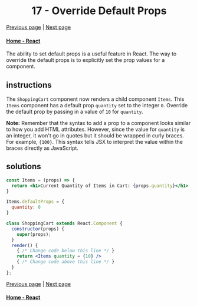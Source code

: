# <center>17 - Override Default Props</center>

[Previous page](16-use-default-props.md) | [Next page](18-use-proptypes-to-define-the-props-you-expect.md)

#### [Home - React](./README.md)


The ability to set default props is a useful feature in React. The way to override the default props is to explicitly set the prop values for a component.

## instructions 

The `ShoppingCart` component now renders a child component `Items`. This `Items` component has a default prop `quantity` set to the integer `0`. Override the default prop by passing in a value of `10` for `quantity`.

**Note:** Remember that the syntax to add a prop to a component looks similar to how you add HTML attributes. However, since the value for `quantity` is an integer, it won't go in quotes but it should be wrapped in curly braces. For example, `{100}`. This syntax tells JSX to interpret the value within the braces directly as JavaScript.

## solutions 

```jsx
const Items = (props) => {
  return <h1>Current Quantity of Items in Cart: {props.quantity}</h1>
}

Items.defaultProps = {
  quantity: 0
}

class ShoppingCart extends React.Component {
  constructor(props) {
    super(props);
  }
  render() {
    { /* Change code below this line */ }
    return <Items quantity = {10} />
    { /* Change code above this line */ }
  }
};
```

[Previous page](16-use-default-props.md) | [Next page](18-use-proptypes-to-define-the-props-you-expect.md)

#### [Home - React](./README.md)

